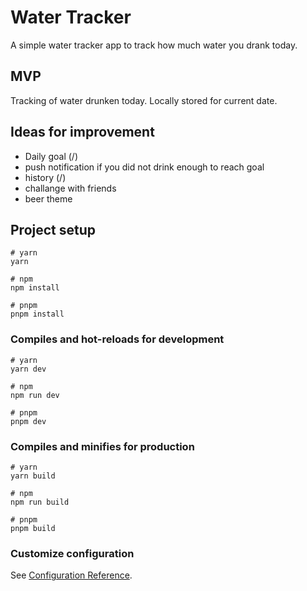 # Water Tracker

A simple water tracker app to track how much water you drank today.

## MVP
Tracking of water drunken today. Locally stored for current date.

## Ideas for improvement
- Daily goal (/)
- push notification if you did not drink enough to reach goal
- history (/)
- challange with friends
- beer theme

## Project setup

```
# yarn
yarn

# npm
npm install

# pnpm
pnpm install
```

### Compiles and hot-reloads for development

```
# yarn
yarn dev

# npm
npm run dev

# pnpm
pnpm dev
```

### Compiles and minifies for production

```
# yarn
yarn build

# npm
npm run build

# pnpm
pnpm build
```

### Customize configuration

See [Configuration Reference](https://vitejs.dev/config/).
